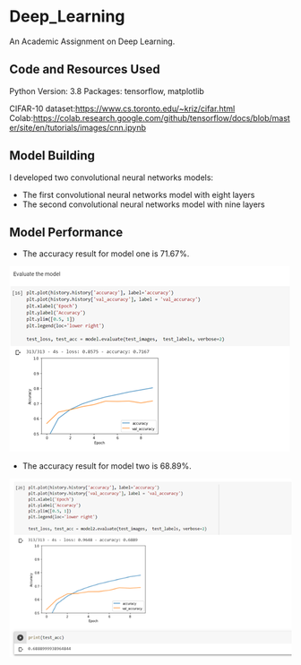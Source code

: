# Deep_Learning

An Academic Assignment on Deep Learning.

## Code and Resources Used

Python Version: 3.8
Packages: tensorflow, matplotlib

CIFAR-10 dataset:https://www.cs.toronto.edu/~kriz/cifar.html
Colab:https://colab.research.google.com/github/tensorflow/docs/blob/master/site/en/tutorials/images/cnn.ipynb

## Model Building 
I developed two convolutional neural networks  models:
* The first convolutional neural networks model with eight layers
* The second convolutional neural networks model with nine layers

## Model Performance
* The accuracy result for model one is 71.67%.

![](Evaluate_the_Model_1.png)

* The accuracy result for model two is 68.89%. 

![](Evaluate_the_Model_2.png)
